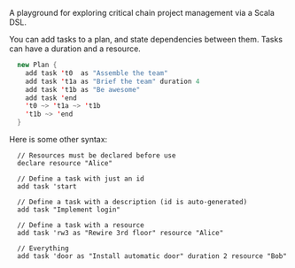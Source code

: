 A playground for exploring critical chain project management
via a Scala DSL.

You can add tasks to a plan, and state dependencies between them.
Tasks can have a duration and a resource.

```scala
  new Plan {
    add task 't0  as "Assemble the team"
    add task 't1a as "Brief the team" duration 4
    add task 't1b as "Be awesome"
    add task 'end
    't0 ~> 't1a ~> 't1b
    't1b ~> 'end
  }
```

Here is some other syntax:

```
  // Resources must be declared before use
  declare resource "Alice"
  
  // Define a task with just an id
  add task 'start
  
  // Define a task with a description (id is auto-generated)
  add task "Implement login"
  
  // Define a task with a resource
  add task 'rw3 as "Rewire 3rd floor" resource "Alice"
  
  // Everything
  add task 'door as "Install automatic door" duration 2 resource "Bob"
```
